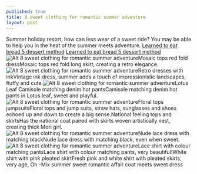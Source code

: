 ```yaml
---
published: true
title: 8 sweet clothing for romantic summer adventure
layout: post
---
```

Summer holiday resort, how can less wear of a sweet ride? You may be able to help you in the heat of the summer meets adventure. [Learned to eat bread 5 dessert method](https://nixcase.wordpress.com/2016/01/24/learned-to-eat-bread-5-dessert-method/) [Learned to eat bread 5 dessert method](https://nixcase.wordpress.com/2016/01/24/learned-to-eat-bread-5-dessert-method/)![Alt 8 sweet clothing for romantic summer adventure](https://c2.staticflickr.com/2/1543/25675335233_f959cdd5c5.jpg)Mosaic tops red fold dressMosaic tops red fold long skirt, creating a retro elegance.![Alt 8 sweet clothing for romantic summer adventure](https://c2.staticflickr.com/2/1689/26278083385_da23bb7cb8.jpg)Retro dresses with inkVintage ink dress, summer adds a touch of impressionistic landscapes, fluffy and cute.![Alt 8 sweet clothing for romantic summer adventure](https://c2.staticflickr.com/2/1530/25673252894_570d83f88d.jpg)Lotus Leaf Camisole matching denim hot pantsCamisole matching denim hot pants in Lotus leaf, sweet and playful.![Alt 8 sweet clothing for romantic summer adventure](https://c2.staticflickr.com/2/1605/25675361643_919ab7f43d.jpg)Floral tops jumpsuitsFloral tops and jump suits, straw hats, sunglasses and shoes echoed up and down to create a big sense.National feeling tops and skirtsHas the national coat paired with skirts woven artistically vest, creating thick Mori girl.![Alt 8 sweet clothing for romantic summer adventure](https://c2.staticflickr.com/2/1596/26252168376_fbd344a885.jpg)Nude lace dress with matching blackNude lace dress with matching black, even when sweet.![Alt 8 sweet clothing for romantic summer adventure](https://c2.staticflickr.com/2/1666/26005235880_145196d600.jpg)Lace shirt with colour matching pantsLace shirt with colour matching pants, very beautiful!White shirt with pink pleated skirtFresh pink and white shirt with pleated skirts, very age, Oh -Mix summer sweet romantic affair coat meets sweet dress